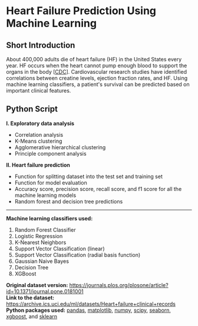 # Heart Failure Prediction Using Machine Learning

## Short Introduction 
About 400,000 adults die of heart failure (HF) in the United States every year. HF occurs when the heart cannot pump enough blood to support the organs in the body [[CDC](https://www.cdc.gov/heartdisease/heart_failure.htm)]. Cardiovascular research studies have identified correlations between creatine levels, ejection fraction rates, and HF. Using machine learning classifiers, a patient's survival can be predicted based on important clinical features. 

## Python Script
**I. Exploratory data analysis**<br>
- Correlation analysis <br>
- K-Means clustering <br>
- Agglomerative hierarchical clustering<br>
- Principle component analysis<br>

**II. Heart failure prediction** <br>
- Function for splitting dataset into the test set and training set<br>
- Function for model evaluation<br>
- Accuracy score, precision score, recall score, and f1 score for all the machine learning models<br>
- Random forest and decision tree predictions<br>
    
--------------------------------------
**Machine learning classifiers used:**
1. Random Forest Classifier
2. Logistic Regression 
3. K-Nearest Neighbors
4. Support Vector Classification (linear)
5. Support Vector Classification (radial basis function)
6. Gaussian Naive Bayes
7. Decision Tree
8. XGBoost 


    
**Original dataset version:** https://journals.plos.org/plosone/article?id=10.1371/journal.pone.0181001 <br>
**Link to the dataset:** https://archive.ics.uci.edu/ml/datasets/Heart+failure+clinical+records <br>
**Python packages used:** [pandas](https://pandas.pydata.org/), [matplotlib](https://matplotlib.org/), [numpy](https://numpy.org/), [scipy](https://www.scipy.org/), [seaborn](https://seaborn.pydata.org/), [xgboost](https://xgboost.readthedocs.io/en/latest/), and [sklearn](https://scikit-learn.org/stable/)
